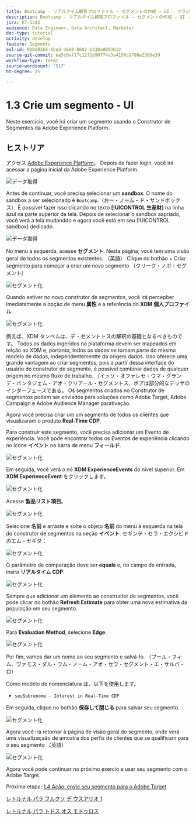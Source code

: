 ```yaml
---
title: Bootcamp - リアルタイム顧客プロファイル – セグメントの作成 – UI - ブラジル
description: Bootcamp - リアルタイム顧客プロファイル – セグメントの作成 – UI - ブラジル
jira: KT-5342
audience: Data Engineer, Data Architect, Marketer
doc-type: tutorial
activity: develop
feature: Segments
exl-id: 9b8d93b5-5bed-4600-8602-b438a0893612
source-git-commit: ee5c0af17c12f1d90774a3a4150c9788e2368e39
workflow-type: tm+mt
source-wordcount: '517'
ht-degree: 2%

---
```


# 1.3 Crie um segmento - UI

Neste exercício, você irá criar um segmento usando o Construtor de Segmentos da Adobe Experience Platform.

## ヒストリア

アクセス [Adobe Experience Platform](https://experience.adobe.com/platform)。 Depois de fazer login, você irá acessar a página inicial da Adobe Experience Platform.

![データ取得](./images/home.png)

Antes de continuar, você precisa selecionar um **sandbox**. O nome do sandbox a ser selecionado é ``Bootcamp``.（おー・ノーム・ド・サンドボックス） É possível fazer isso clicando no texto **[!UICONTROL 生産財]** na linha azul na parte superior da tela. Depois de selecionar o sandbox aapriado, você verá a tela mudanddo e agora você está em seu [!UICONTROL sandbox] dedicado.

![データ取得](./images/sb1.png)

No menu à esquerda, acesse **セグメント**. Nesta página, você tem uma visão geral de todos os segmentos existentes. （英語） Clique no bothão + Criar segmento para começar a criar um novo segmento （クリーク・ノボ・セグメント）

![セグメント化](./images/menuseg.png)

Quando estiver no novo construtor de segmentos, você irá percepber imediatamente a opção de menu **属性** e a referência do **XDM 個人プロファイル**.

![セグメント化](./images/segmentationui.png)

例えば、XDM タンベムは、デ・セメントトスの解釈の基礎となるべきものです。 Todos os dados ingeridos na plataforma devem ser mapeados em relção ao XDM e, portanto, todos os dados se tornam parte do mesmo modelo de dados, independentementte da origem dados. Isso oferece uma grande vantagem ao criar segmentos, pois a partir dessa interface do usuário do construtor de segmento, é possível combinar dados de qualquer origem no mesmo fluxo de trabalho. （イッソ・オファレセ・ウマ・グランデ・バンタジェム・アオ・クリアール・セグメントス、ポアは部分的なデッサのインターフェースである。 Os segmentos criados no Construtor de segmentos podem ser enviados para soluçóes como Adobe Target, Adobe Campaign e Adobe Audience Manager parativação.

Agora você precisa criar um um segmento de todos os clientes que visualizaram o produto **Real-Time CDP**.

Para construir este segmento, você precisa adicionar um Evento de experiência. Você pode encontrar todos os Eventos de experiência clicando no ícone **イベント** na barra de menu **フィールド**.

![セグメント化](./images/findee.png)

Em seguida, você verá o nó **XDM ExperienceEvents** do nível superior. Em **XDM ExperienceEvent** をクリックします。

![セグメント化](./images/see.png)

Acesse **製品リスト項目**。

![セグメント化](./images/plitems.png)

Selecione **名前** e arraste e solte o objeto **名前** do menu à esquerda na tela do construtor de segmentos na seção **イベント**. セギンテ・セラ・エクシビドのエム・セギダ：

![セグメント化](./images/eewebpdtlname.png)

O parâmetro de comparação deve ser **equals** e, no campo de entrada, insira **リアルタイム CDP**.

![セグメント化](./images/pv.png)

Sempre que adicionar um elemento ao constructor de segmentos, você pode clicar no bothão **Refresh Estimate** para obter uma nova estimativa da população em seu segmento.

![セグメント化](./images/refreshest.png)

Para **Evaluation Method**, selecione **Edge**.

![セグメント化](./images/evedge.png)

Por fim, vamos dar um nome ao seu segmento e salvá-lo. （プール・フィム、ヴァモス・ダル・ウム・ノーム・アオ・セウ・セグメント・エ・サルバ・ロ）

Como modelo de nomenclatura は、以下を使用します。

- `seuSobrenome - Interest in Real-Time CDP`

Em seguida, clique no bothão **保存して閉じる** para salvar seu segmento.

![セグメント化](./images/segmentname.png)

Agora você irá retornar à página de visão geral do segmento, onde verá uma visualizaçaão de amostra dos perfis de clientes que se qualificam para o seu segmento （英語）

![セグメント化](./images/savedsegment.png)

Agora você pode continuar no próximo exercío e usar seu segmento com o Adobe Target.

Próxima etapa: [1.4 Ação: envie seu segmento para o Adobe Target](./ex4.md)

[レトルナル パラ フルクソ デ ウスアリオ 1](./uc1.md)

[レトルナル パラ トドス オス モドゥロス](../../overview.md)
